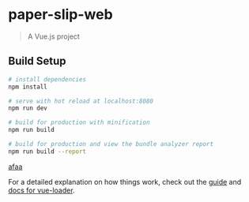 # paper-slip-web

> A Vue.js project

## Build Setup

``` bash
# install dependencies
npm install

# serve with hot reload at localhost:8080
npm run dev

# build for production with minification
npm run build

# build for production and view the bundle analyzer report
npm run build --report
```

[afaa](http://47.104.139.117:8086/elfinder/connector?cmd=file&target=A_ZG9ja2VyLzIwMTktMDctMDNfMTYwNjAxLnBuZw_E_E)

For a detailed explanation on how things work, check out the [guide](http://vuejs-templates.github.io/webpack/) and [docs for vue-loader](http://vuejs.github.io/vue-loader).
